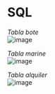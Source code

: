 # SQL

_Tabla bote_  
![image](https://github.com/JGRoldan/Programacion-UNGS/assets/71336562/c180d849-7dd7-4c02-b67f-5216cf8ba0c6)

_Tabla marine_  
![image](https://github.com/JGRoldan/Programacion-UNGS/assets/71336562/50d007e1-e530-4268-b0c3-948fb8de9547)

_Tabla alquiler_  
![image](https://github.com/JGRoldan/Programacion-UNGS/assets/71336562/81088a1f-c34f-4c4f-83d9-fee9bdaff969)


